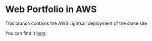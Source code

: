 # Web Portfolio in AWS

This branch contains the AWS Lightsail deployment of the same site

You can find it [here](https://csr-site.7gn9ajdlgvdq0.ap-south-1.cs.amazonlightsail.com/)
